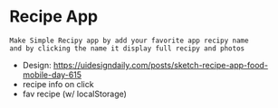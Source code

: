 # Recipe App

    Make Simple Recipy app by add your favorite app recipy name 
    and by clicking the name it display full recipy and photos 

-   Design: https://uidesigndaily.com/posts/sketch-recipe-app-food-mobile-day-615
-   recipe info on click
-   fav recipe (w/ localStorage)
